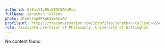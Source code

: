```yaml
---
authorid: 6lBuiVIgRGiQ0OCSAKaMcq
fullName: Jonathan Tallant
photo: OfLHlfep0WkWk88eACsAO
profileUrl: https://theconversation.com//profiles/jonathan-tallant-455449
role: Associate professor of Philosophy, University of Nottingham
---
```

No content found